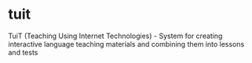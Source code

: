 # tuit
TuiT (Teaching Using Internet Technologies) - System for creating interactive language teaching materials and combining them into lessons and tests
